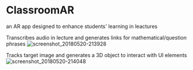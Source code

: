 # ClassroomAR
an AR app designed to enhance students' learning in leactures

Transcribes audio in lecture and generates links for mathematical/question phrases
![screenshot_20180520-213928](https://user-images.githubusercontent.com/24818991/40290994-f39c4b62-5c8f-11e8-848c-677386c10dc0.png)

Tracks target image and generates a 3D object to interact with UI elements
![screenshot_20180520-214048](https://user-images.githubusercontent.com/24818991/40290995-f3b0254c-5c8f-11e8-97b5-ad8fb92671cb.png)
